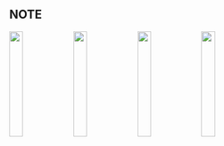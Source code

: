 ## NOTE 
<p>
<img src="https://user-images.githubusercontent.com/118950801/224696677-a8ae4c41-891a-41e6-94c0-86f5ae67b5fa.png"width=22%height=35%>
<img src="https://user-images.githubusercontent.com/118950801/224696752-2cfa33a5-d977-4388-aef2-7c14684b53bf.png"width=22%height=35%>
<img src="https://user-images.githubusercontent.com/118950801/224696785-e6b0e1cb-609b-4aa6-9580-ef3396e21b51.png"width=22%height=35%>
<img src="https://user-images.githubusercontent.com/118950801/224696832-df6baac5-bc3c-4372-8b3a-a563fe7e981e.png"width=22%height=35%>

</p>
